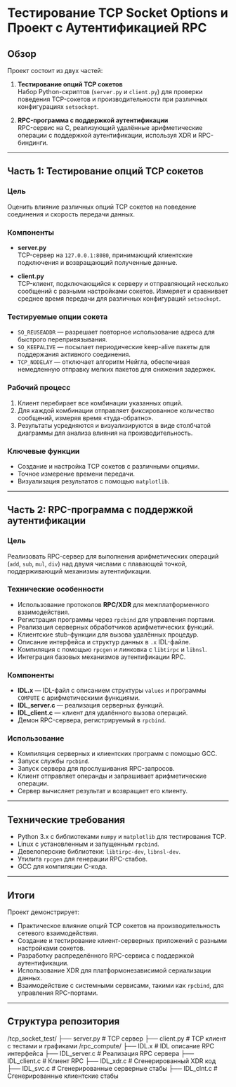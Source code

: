 # Тестирование TCP Socket Options и Проект с Аутентификацией RPC

## Обзор

Проект состоит из двух частей:

1. **Тестирование опций TCP сокетов**  
   Набор Python-скриптов (`server.py` и `client.py`) для проверки поведения TCP-сокетов и производительности при различных конфигурациях `setsockopt`.

2. **RPC-программа с поддержкой аутентификации**  
   RPC-сервис на C, реализующий удалённые арифметические операции с поддержкой аутентификации, используя XDR и RPC-биндинги.

---

## Часть 1: Тестирование опций TCP сокетов

### Цель

Оценить влияние различных опций TCP сокетов на поведение соединения и скорость передачи данных.

### Компоненты

- **server.py**  
  TCP-сервер на `127.0.0.1:8080`, принимающий клиентские подключения и возвращающий полученные данные.

- **client.py**  
  TCP-клиент, подключающийся к серверу и отправляющий несколько сообщений с разными настройками сокетов. Измеряет и сравнивает среднее время передачи для различных конфигураций `setsockopt`.

### Тестируемые опции сокета

- `SO_REUSEADDR` — разрешает повторное использование адреса для быстрого перепривязывания.
- `SO_KEEPALIVE` — посылает периодические keep-alive пакеты для поддержания активного соединения.
- `TCP_NODELAY` — отключает алгоритм Нейгла, обеспечивая немедленную отправку мелких пакетов для снижения задержек.

### Рабочий процесс

1. Клиент перебирает все комбинации указанных опций.
2. Для каждой комбинации отправляет фиксированное количество сообщений, измеряя время «туда-обратно».
3. Результаты усредняются и визуализируются в виде столбчатой диаграммы для анализа влияния на производительность.

### Ключевые функции

- Создание и настройка TCP сокетов с различными опциями.
- Точное измерение времени передачи.
- Визуализация результатов с помощью `matplotlib`.

---

## Часть 2: RPC-программа с поддержкой аутентификации

### Цель

Реализовать RPC-сервер для выполнения арифметических операций (`add`, `sub`, `mul`, `div`) над двумя числами с плавающей точкой, поддерживающий механизмы аутентификации.

### Технические особенности

- Использование протоколов **RPC/XDR** для межплатформенного взаимодействия.
- Регистрация программы через `rpcbind` для управления портами.
- Реализация серверных обработчиков арифметических функций.
- Клиентские stub-функции для вызова удалённых процедур.
- Описание интерфейса и структур данных в `.x` IDL-файле.
- Компиляция с помощью `rpcgen` и линковка с `libtirpc` и `libnsl`.
- Интеграция базовых механизмов аутентификации RPC.

### Компоненты

- **IDL.x** — IDL-файл с описанием структуры `values` и программы `COMPUTE` с арифметическими функциями.
- **IDL_server.c** — реализация серверных функций.
- **IDL_client.c** — клиент для удалённого вызова операций.
- Демон RPC-сервера, регистрируемый в `rpcbind`.

### Использование

- Компиляция серверных и клиентских программ с помощью GCC.
- Запуск службы `rpcbind`.
- Запуск сервера для прослушивания RPC-запросов.
- Клиент отправляет операнды и запрашивает арифметические операции.
- Сервер вычисляет результат и возвращает его клиенту.

---

## Технические требования

- Python 3.x с библиотеками `numpy` и `matplotlib` для тестирования TCP.
- Linux с установленным и запущенным `rpcbind`.
- Девелоперские библиотеки: `libtirpc-dev`, `libnsl-dev`.
- Утилита `rpcgen` для генерации RPC-стабов.
- GCC для компиляции C-кода.

---

## Итоги

Проект демонстрирует:

- Практическое влияние опций TCP сокетов на производительность сетевого взаимодействия.
- Создание и тестирование клиент-серверных приложений с разными настройками сокетов.
- Разработку распределённого RPC-сервиса с поддержкой аутентификации.
- Использование XDR для платформонезависимой сериализации данных.
- Взаимодействие с системными сервисами, такими как `rpcbind`, для управления RPC-портами.

---

## Структура репозитория

/tcp_socket_test/
├── server.py # TCP сервер
├── client.py # TCP клиент с тестами и графиками
/rpc_compute/
├── IDL.x # IDL описание RPC интерфейса
├── IDL_server.c # Реализация RPC сервера
├── IDL_client.c # Клиент RPC
├── IDL_xdr.c # Сгенерированный XDR код
├── IDL_svc.c # Сгенерированные серверные стабы
├── IDL_clnt.c # Сгенерированные клиентские стабы
